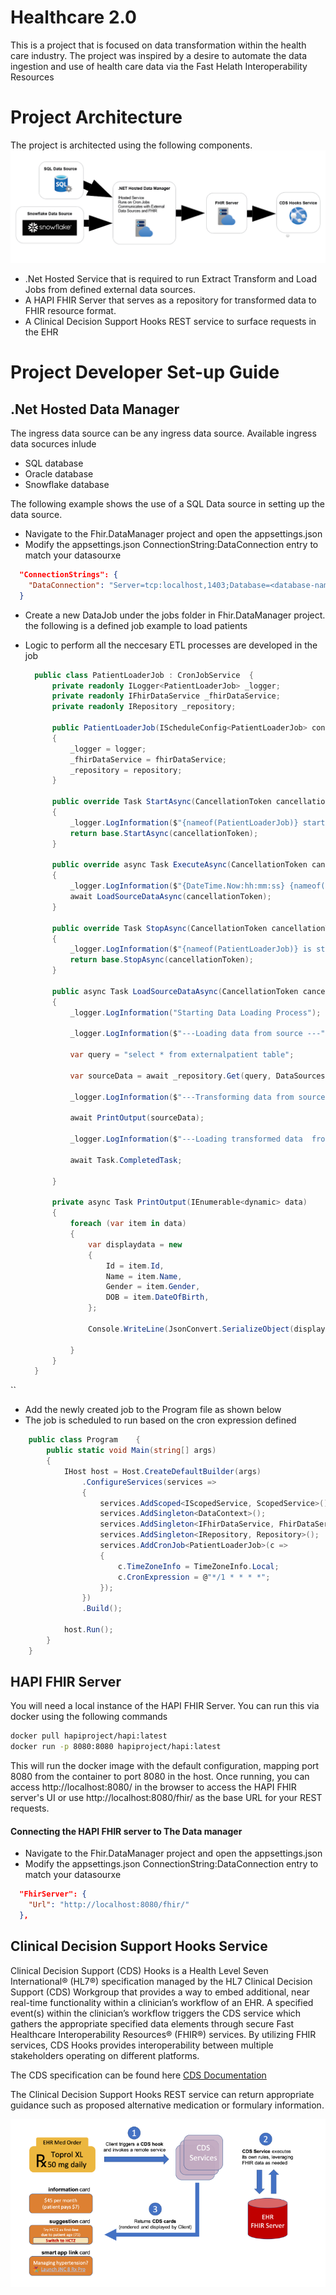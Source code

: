 # Healthcare 2.0
This is a project that is focused on data transformation within the health care industry. The project was inspired by a desire to automate the data ingestion and use of health care data via the Fast Helath Interoperability Resources 

# Project Architecture
The project is architected using the following components.
![Solution Architecture](docs/architectural-plan.png)
- .Net Hosted Service that is required to run Extract Transform and Load Jobs from defined external data sources.
- A HAPI FHIR Server that serves as a repository for transformed data to FHIR resource format.
- A Clinical Decision Support Hooks REST service to surface requests in the EHR

# Project Developer Set-up Guide

## .Net Hosted Data Manager
The ingress data source can be any ingress data source. Available ingress data socurces inlude
- SQL database
- Oracle database
- Snowflake database
  
The following example shows the use of a SQL Data source in setting up the data source. 

- Navigate to the Fhir.DataManager project and open the appsettings.json
- Modify the appsettings.json ConnectionString:DataConnection entry to match your datasourxe
```json
  "ConnectionStrings": {
    "DataConnection": "Server=tcp:localhost,1403;Database=<database-name>;User Id=sa;Password=<password>; Integrated Security=false; Encrypt=false"
  }
```
- Create a new DataJob under the jobs folder in Fhir.DataManager project. the following is a defined job example to load patients
- Logic to perform all the neccesary ETL processes are developed in the job 
  
  ```c#
    public class PatientLoaderJob : CronJobService	{
		private readonly ILogger<PatientLoaderJob> _logger;
		private readonly IFhirDataService _fhirDataService;
		private readonly IRepository _repository;

		public PatientLoaderJob(IScheduleConfig<PatientLoaderJob> configuration, ILogger<PatientLoaderJob> logger, IFhirDataService fhirDataService, IRepository repository) : base(configuration.CronExpression, configuration.TimeZoneInfo)
		{
			_logger = logger;
			_fhirDataService = fhirDataService;
			_repository = repository;
		}

		public override Task StartAsync(CancellationToken cancellationToken)
		{
			_logger.LogInformation($"{nameof(PatientLoaderJob)} started {DateTime.UtcNow.ToShortDateString()}.");
			return base.StartAsync(cancellationToken);
		}

		public override async Task ExecuteAsync(CancellationToken cancellationToken)
		{
			_logger.LogInformation($"{DateTime.Now:hh:mm:ss} {nameof(PatientLoaderJob)} executing new data load process.");
			await LoadSourceDataAsync(cancellationToken);
		}

		public override Task StopAsync(CancellationToken cancellationToken)
		{
			_logger.LogInformation($"{nameof(PatientLoaderJob)} is stopping.");
			return base.StopAsync(cancellationToken);
		}

		public async Task LoadSourceDataAsync(CancellationToken cancellationToken)
		{
			_logger.LogInformation("Starting Data Loading Process");

			_logger.LogInformation($"---Loading data from source ---");

			var query = "select * from externalpatient table";

			var sourceData = await _repository.Get(query, DataSources.SqlDataSource.ToString());

			_logger.LogInformation($"---Transforming data from source---");

			await PrintOutput(sourceData);

			_logger.LogInformation($"---Loading transformed data  from source  into FHIR server---");

			await Task.CompletedTask;

		}

		private async Task PrintOutput(IEnumerable<dynamic> data)
		{
			foreach (var item in data)
			{
				var displaydata = new
				{
					Id = item.Id,
					Name = item.Name,
					Gender = item.Gender,
					DOB = item.DateOfBirth,
				};

				Console.WriteLine(JsonConvert.SerializeObject(displaydata, Formatting.Indented));

			}
		}
	}

``
- Add the newly created job to the Program file as shown below
- The job is scheduled to run based on the cron expression defined

```c#
	public class Program  	{
		public static void Main(string[] args)
		{
			IHost host = Host.CreateDefaultBuilder(args)
				.ConfigureServices(services =>
				{
					services.AddScoped<IScopedService, ScopedService>();
					services.AddSingleton<DataContext>();
					services.AddSingleton<IFhirDataService, FhirDataService>();
					services.AddSingleton<IRepository, Repository>();
					services.AddCronJob<PatientLoaderJob>(c =>
					{
						c.TimeZoneInfo = TimeZoneInfo.Local;
						c.CronExpression = @"*/1 * * * *";
					});
				})
				.Build();

			host.Run();
		}
	}
```

## HAPI FHIR Server
You will need a local instance of the HAPI FHIR Server. You can run this via docker using the following commands
```bash
docker pull hapiproject/hapi:latest
docker run -p 8080:8080 hapiproject/hapi:latest
```
This will run the docker image with the default configuration, mapping port 8080 from the container to port 8080 in the host. Once running, you can access http://localhost:8080/ in the browser to access the HAPI FHIR server's UI or use http://localhost:8080/fhir/ as the base URL for your REST requests.

#### Connecting the HAPI FHIR server to The Data manager
- Navigate to the Fhir.DataManager project and open the appsettings.json
- Modify the appsettings.json ConnectionString:DataConnection entry to match your datasourxe
```json
  "FhirServer": {
    "Url": "http://localhost:8080/fhir/"
  },
```

## Clinical Decision Support Hooks Service
Clinical Decision Support (CDS) Hooks is a Health Level Seven International® (HL7®) specification managed by the HL7 Clinical Decision Support (CDS) Workgroup that provides a way to embed additional, near real-time functionality within a clinician’s workflow of an EHR. A specified event(s) within the clinician’s workflow triggers the CDS service which gathers the appropriate specified data elements through secure Fast Healthcare Interoperability Resources® (FHIR®) services. By utilizing FHIR services, CDS Hooks provides interoperability between multiple stakeholders operating on different platforms.

The CDS specification can be found here [CDS Documentation](https://cds-hooks.org/)

The Clinical Decision Support Hooks REST service  can return appropriate guidance such as proposed alternative medication or formulary information.

![CDS Workflow](docs/cds-image.png)